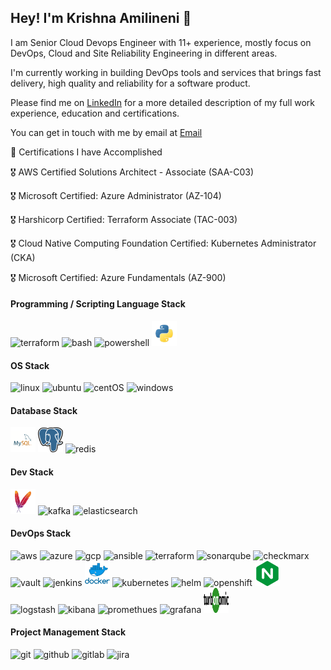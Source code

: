 ## Hey! I'm Krishna Amilineni 👋 

I am Senior Cloud Devops Engineer with 11+ experience, mostly focus on DevOps, Cloud and Site Reliability Engineering in different areas. 

I'm currently working in building DevOps tools and services that brings fast delivery, high quality and reliability for a software product.

Please find me on [LinkedIn](https://www.linkedin.com/in/krishnaamilineni/) for a more detailed description of my full work experience, education and certifications. 

You can get in touch with me by email at [Email](mailto:amilinenikintu@gmail.com)

🧾 Certifications I have Accomplished

🎖 AWS Certified Solutions Architect - Associate (SAA-C03)

🎖 Microsoft Certified: Azure Administrator (AZ-104)

🎖 Harshicorp Certified: Terraform Associate (TAC-003)

🎖 Cloud Native Computing Foundation Certified: Kubernetes Administrator (CKA)

🎖 Microsoft Certified: Azure Fundamentals (AZ-900)


#### Programming / Scripting Language Stack
<p align="left"><img src="https://www.vectorlogo.zone/logos/terraformio/terraformio-icon.svg" alt="terraform" title="terraform" width="40" height="40"/> <img src="https://www.vectorlogo.zone/logos/gnu_bash/gnu_bash-icon.svg" alt="bash" title="bash" width="40" height="40"/>  <img src="https://raw.githubusercontent.com/benc-uk/icon-collection/master/azure-docs/logo_powershell.svg" alt="powershell" title="powershell" width="40" height="40"/> <img src="https://raw.githubusercontent.com/github/explore/80688e429a7d4ef2fca1e82350fe8e3517d3494d/topics/python/python.png" alt="python" title="python" width="40" height="40"/></p>

#### OS Stack
<p align="left"><img src="https://brandlogos.net/wp-content/uploads/2020/03/Linux-logo.png" alt="linux" title="linux" width="40" height="40"/> <img src="https://www.vectorlogo.zone/logos/ubuntu/ubuntu-icon.svg" alt="ubuntu" title="ubuntu" width="40" height="40"/> <img src="https://www.vectorlogo.zone/logos/centos/centos-icon.svg" alt="centOS" title="centOS" width="40" height="40"/> <img src="https://raw.githubusercontent.com/loganmarchione/homelab-svg-assets/main/assets/windows8.svg" alt="windows" title="windows" width="40" height="40"/></p>

#### Database Stack
<p align="left"><img src="https://raw.githubusercontent.com/github/explore/80688e429a7d4ef2fca1e82350fe8e3517d3494d/topics/mysql/mysql.png" alt="mysql" title="mysql" width="40" height="40"/> <img src="https://raw.githubusercontent.com/github/explore/80688e429a7d4ef2fca1e82350fe8e3517d3494d/topics/postgresql/postgresql.png" alt="postgresql" title="postgresql" width="40" height="40"/> <img src="https://www.vectorlogo.zone/logos/redis/redis-icon.svg" alt="redis" title="redis" width="40" height="40"/></p>

#### Dev Stack
<p align="left"><img src="https://raw.githubusercontent.com/vscode-icons/vscode-icons/72101ee333eca9219ac9a7c14d4834eef8e4c64b/icons/file_type_maven.svg" alt="maven" title="maven" width="40" height="40"/> <img src="https://www.vectorlogo.zone/logos/apache_kafka/apache_kafka-icon.svg" alt="kafka" title="kafka" width="40" height="40"/> <img src="https://www.vectorlogo.zone/logos/elastic/elastic-icon.svg" alt="elasticsearch" title="elasticsearch" width="40" height="40"/></p>

#### DevOps Stack 
<p align="left"><img src="https://www.vectorlogo.zone/logos/amazon_aws/amazon_aws-icon.svg" alt="aws" title="aws" width="40" height="40"/> <img src="https://www.vectorlogo.zone/logos/microsoft_azure/microsoft_azure-ar21.svg" alt="azure" title="azure" width="40" height="40"/> <img src="https://www.vectorlogo.zone/logos/google_cloud/google_cloud-icon.svg" alt="gcp" title="gcp" width="40" height="40"/> <img src="https://www.vectorlogo.zone/logos/ansible/ansible-icon.svg" alt="ansible" title="ansible" width="40" height="40"/> <img src="https://www.vectorlogo.zone/logos/terraformio/terraformio-icon.svg" alt="terraform" title="terraform" width="40" height="40"/> <img src="https://raw.githubusercontent.com/get-icon/geticon/master/icons/sonarqube.svg" alt="sonarqube" title="sonarqube" width="40" height="40"/> <img src="https://raw.githubusercontent.com/simple-icons/simple-icons/master/icons/checkmarx.svg" alt="checkmarx" title="checkmarx" width="40" height="40"/> <img src="https://www.vectorlogo.zone/logos/vaultproject/vaultproject-icon.svg" alt="vault" title="vault" width="40" height="40"/> <img src="https://www.vectorlogo.zone/logos/jenkins/jenkins-icon.svg" alt="jenkins" title="jenkins" width="40" height="40"/> <img src="https://raw.githubusercontent.com/github/explore/80688e429a7d4ef2fca1e82350fe8e3517d3494d/topics/docker/docker.png" alt="docker" title="docker" width="40" height="40"/> <img src="https://www.vectorlogo.zone/logos/kubernetes/kubernetes-icon.svg" alt="kubernetes" title="kubernetes" width="40" height="40"/> <img src="https://www.vectorlogo.zone/logos/helmsh/helmsh-icon.svg" alt="helm" title="helm" width="40" height="40"/> <img src="https://www.vectorlogo.zone/logos/openshift/openshift-icon.svg" alt="openshift" title="openshift" width="40" height="40"/> <img src="https://raw.githubusercontent.com/github/explore/85cceaeeaf993ca35664dc37ea24f9237fbbfc14/topics/nginx/nginx.png" alt="nginx" title="nginx" width="40" height="40"/> <img src="https://www.vectorlogo.zone/logos/elasticco_logstash/elasticco_logstash-icon.svg" alt="logstash" title="logstash" width="40" height="40"/> <img src="https://www.vectorlogo.zone/logos/elasticco_kibana/elasticco_kibana-icon.svg" alt="kibana" title="kibana" width="40" height="40"/> <img src="https://www.vectorlogo.zone/logos/prometheusio/prometheusio-icon.svg" alt="promethues" title="promethues" width="40" height="40"/> <img src="https://www.vectorlogo.zone/logos/grafana/grafana-icon.svg" alt="grafana" title="grafana" width="40" height="40"/> <img src="https://raw.githubusercontent.com/cncf/landscape/master/hosted_logos/turbonomic.svg" alt="turbonomic" title="turbonomic" width="40" height="40"/></p>

#### Project Management Stack
<p align="left"><img src="https://www.vectorlogo.zone/logos/git-scm/git-scm-icon.svg" alt="git" title="git" width="40" height="40"/> <img src="https://www.vectorlogo.zone/logos/github/github-icon.svg" alt="github" title="github" width="40" height="40"/> <img src="https://www.vectorlogo.zone/logos/gitlab/gitlab-icon.svg" alt="gitlab" title="gitlab" width="40" height="40"/> <img src="https://www.vectorlogo.zone/logos/atlassian_jira/atlassian_jira-icon.svg" alt="jira" title="jira" width="40" height="40"/></p>

<!--
**KrishnaAmilineni/KrishnaAmilineni** is a ✨ _special_ ✨ repository because its `README.md` (this file) appears on your GitHub profile.

Here are some ideas to get you started:

- 🔭 I’m currently working on ...
- 🌱 I’m currently learning ...
- 👯 I’m looking to collaborate on ...
- 🤔 I’m looking for help with ...
- 💬 Ask me about ...
- 📫 How to reach me: ...
- 😄 Pronouns: ...
- ⚡ Fun fact: ...
-->
